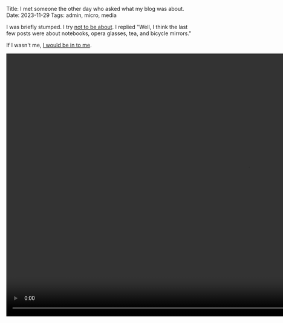 Title: I met someone the other day who asked what my blog was about.
Date: 2023-11-29
Tags: admin, micro, media

I was briefly stumped. I try [not to be about](/2012/12/topics/). I replied "Well, I think the last few posts were about notebooks, opera glasses, tea, and bicycle mirrors."

If I wasn't me, [I would be in to me](/2022/11/audience/).

<video width="1280" height="694" controls>
    <source src="/media/video/ghost_in_the_shell-specialization.mp4" type="video/mp4">
    Your browser does not support the video tag.
</video>

